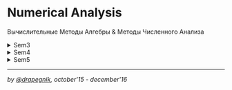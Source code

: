 # Numerical Analysis
Вычислительные Методы Алгебры & Методы Численного Анализа

<details>
<summary>Sem3</summary>

* [s3lab1](https://github.com/Drapegnik/bsu/tree/master/numerical-analysis/s3lab1) - [Метод Гаусса (Gauss method)](https://drapegnik.github.io/bsu/numerical-analysis/s3lab1/lab1.pdf)
* [s3lab2](https://github.com/Drapegnik/bsu/tree/master/numerical-analysis/s3lab2) - [Метод квадратного корня (The method of square root)](https://drapegnik.github.io/bsu/numerical-analysis/s3lab2/lab2.pdf)
* [s3lab3](https://github.com/Drapegnik/bsu/tree/master/numerical-analysis/s3lab3) - [Метод левой прогонки (Tridiagonal matrix algorithm)](https://drapegnik.github.io/bsu/numerical-analysis/s3lab3/lab3.docx)
* [s3lab4](https://github.com/Drapegnik/bsu/tree/master/numerical-analysis/s3lab4) - [Метод простой итерации (Fixed-point iteration)](https://drapegnik.github.io/bsu/numerical-analysis/s3lab4/lab4.pdf)
8 [s3lab5](https://github.com/Drapegnik/bsu/tree/master/numerical-analysis/s3lab5) - [Метод Гаусса-Зейделя (Gauss–Seidel method)](https://drapegnik.github.io/bsu/numerical-analysis/s3lab5/lab5.pdf)
* [s3lab6](https://github.com/Drapegnik/bsu/tree/master/numerical-analysis/s3lab6) - [Метод градиентного спуска (Gradient descent method)](https://drapegnik.github.io/bsu/numerical-analysis/s3lab6/lab6.pdf)
* [s3lab7](https://github.com/Drapegnik/bsu/tree/master/numerical-analysis/s3lab7) - [Метод Данилевского (Danilevsky method)](https://drapegnik.github.io/bsu/numerical-analysis/s3lab7/lab7.pdf)
* [s3lab8](https://github.com/Drapegnik/bsu/tree/master/numerical-analysis/s3lab8) - [Метод Крылова (Krylov method)](https://drapegnik.github.io/bsu/numerical-analysis/s3lab8/lab8.pdf)
* [s3lab9](https://github.com/Drapegnik/bsu/tree/master/numerical-analysis/s3lab9) - [Степенной метод (Power iteration)](https://drapegnik.github.io/bsu/numerical-analysis/s3lab9/lab9.pdf)
* [s3lab10](https://github.com/Drapegnik/bsu/tree/master/numerical-analysis/s3lab10) - [Метод вращений (Jacobi eigenvalue algorithm)](https://drapegnik.github.io/bsu/numerical-analysis/s3lab10/lab10.pdf)
</details>

<details>
<summary>Sem4</summary>

* [s4lab1](https://github.com/Drapegnik/bsu/tree/master/numerical-analysis/s4lab1) - [Интерполяционный многочлен Ньютона (Newton polynomial)](https://drapegnik.github.io/bsu/numerical-analysis/s4lab1/lab1.pdf)
* [s4lab2](https://github.com/Drapegnik/bsu/tree/master/numerical-analysis/s4lab2) - [Квадратурные формулы для интегралов (The definite integral approximating)](https://drapegnik.github.io/bsu/numerical-analysis/s4lab2/lab2.pdf)
* [s4lab3](https://github.com/Drapegnik/bsu/tree/master/numerical-analysis/s4lab3) - [Кубический сплайн (Cybic spline interpolation)](https://drapegnik.github.io/bsu/numerical-analysis/s4lab3/lab3.pdf)
* [s4lab4](https://github.com/Drapegnik/bsu/tree/master/numerical-analysis/s4lab4) - [Квадратичная аппроксимация (Quadratic approximation)](https://drapegnik.github.io/bsu/numerical-analysis/s4lab4/lab4.pdf)
</details>

<details>
<summary>Sem5</summary>

* [s5lab1](https://github.com/Drapegnik/bsu/tree/master/numerical-analysis/s5lab1) - [Методы Эйлера и Рунге-Кутты решения ОДУ (Euler & Runge–Kutta methods for solving ODEs)](https://drapegnik.github.io/bsu/numerical-analysis/s5lab1/lab1.pdf)
* [s5lab2](https://github.com/Drapegnik/bsu/tree/master/numerical-analysis/s5lab2) - [Дифференциальные уравнения в частных производных (Partial differential equations)](https://drapegnik.github.io/bsu/numerical-analysis/s5lab2/lab2.pdf)
</details>

***

*by [@drapegnik](https://github.com/Drapegnik), october'15 - december'16*